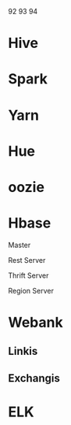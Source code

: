 92
93
94


# Hive

# Spark

# Yarn

# Hue

# oozie



# Hbase

Master

Rest Server

Thrift Server

Region Server



# Webank

## Linkis

## Exchangis


# ELK